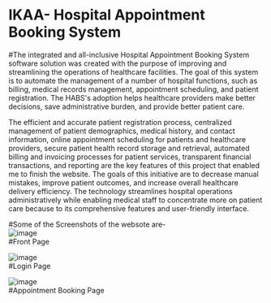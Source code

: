 # IKAA- Hospital Appointment Booking System

 #The integrated and all-inclusive Hospital Appointment Booking System software solution was created with the purpose of improving and streamlining the operations of healthcare facilities. The goal of this system is to automate the management of a number of hospital functions, such as billing, medical records management, appointment scheduling, and patient registration. The HABS's adoption helps healthcare providers make better decisions, save administrative burden, and provide better patient care. 
 
The efficient and accurate patient registration process, centralized management of patient demographics, medical history, and contact information, online appointment scheduling for patients and healthcare providers, secure patient health record storage and retrieval, automated billing and invoicing processes for patient services, transparent financial transactions, and reporting are the key features of this project that enabled me to finish the website. The goals of this initiative are to decrease manual mistakes, improve patient outcomes, and increase overall healthcare delivery efficiency. The technology streamlines hospital operations administratively while enabling medical staff to concentrate more on patient care because to its comprehensive features and user-friendly interface.

#Some of the Screenshots of the websote are-<br>
![image](https://github.com/Aniketh007/IKAA/assets/96186902/6de355de-d3c0-4787-bf48-68f3d5891e62)<br>
#Front Page

![image](https://github.com/Aniketh007/IKAA/assets/96186902/1626de00-028b-4700-b91b-2f143a99ecfe)<br>
#Login Page

![image](https://github.com/Aniketh007/IKAA/assets/96186902/a399e05d-0ff6-4f25-8d31-9c82f4d73a18)<br>
#Appointment Booking Page
